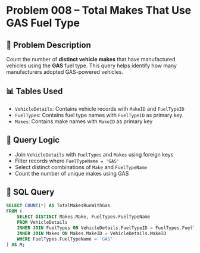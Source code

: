 # Problem 008 – Total Makes That Use GAS Fuel Type

## 🧠 Problem Description

Count the number of **distinct vehicle makes** that have manufactured vehicles using the **GAS** fuel type. This query helps identify how many manufacturers adopted GAS-powered vehicles.

## 📊 Tables Used

- `VehicleDetails`: Contains vehicle records with `MakeID` and `FuelTypeID`
- `FuelTypes`: Contains fuel type names with `FuelTypeID` as primary key
- `Makes`: Contains make names with `MakeID` as primary key

## 🔗 Query Logic

- Join `VehicleDetails` with `FuelTypes` and `Makes` using foreign keys
- Filter records where `FuelTypeName = 'GAS'`
- Select distinct combinations of `Make` and `FuelTypeName`
- Count the number of unique makes using GAS

## 🧾 SQL Query

```sql
SELECT COUNT(*) AS TotalMakesRunWithGas
FROM (
    SELECT DISTINCT Makes.Make, FuelTypes.FuelTypeName
    FROM VehicleDetails
    INNER JOIN FuelTypes ON VehicleDetails.FuelTypeID = FuelTypes.FuelTypeID
    INNER JOIN Makes ON Makes.MakeID = VehicleDetails.MakeID
    WHERE FuelTypes.FuelTypeName = 'GAS'
) AS M;
